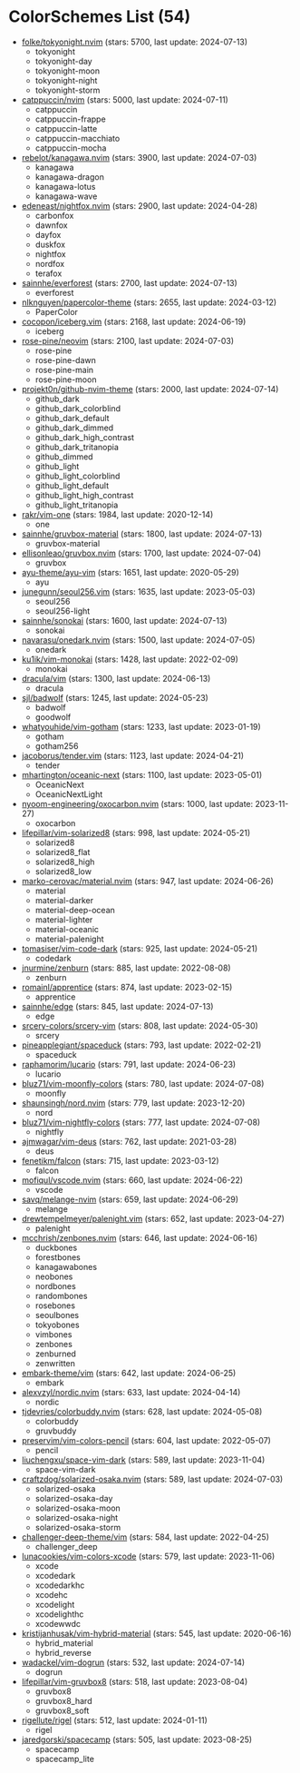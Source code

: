 
ColorSchemes List (54)
======================
  
- [folke/tokyonight.nvim](https://github.com/folke/tokyonight.nvim) (stars: 5700, last update: 2024-07-13)  
  - tokyonight  
  - tokyonight-day  
  - tokyonight-moon  
  - tokyonight-night  
  - tokyonight-storm  
- [catppuccin/nvim](https://github.com/catppuccin/nvim) (stars: 5000, last update: 2024-07-11)  
  - catppuccin  
  - catppuccin-frappe  
  - catppuccin-latte  
  - catppuccin-macchiato  
  - catppuccin-mocha  
- [rebelot/kanagawa.nvim](https://github.com/rebelot/kanagawa.nvim) (stars: 3900, last update: 2024-07-03)  
  - kanagawa  
  - kanagawa-dragon  
  - kanagawa-lotus  
  - kanagawa-wave  
- [edeneast/nightfox.nvim](https://github.com/edeneast/nightfox.nvim) (stars: 2900, last update: 2024-04-28)  
  - carbonfox  
  - dawnfox  
  - dayfox  
  - duskfox  
  - nightfox  
  - nordfox  
  - terafox  
- [sainnhe/everforest](https://github.com/sainnhe/everforest) (stars: 2700, last update: 2024-07-13)  
  - everforest  
- [nlknguyen/papercolor-theme](https://github.com/nlknguyen/papercolor-theme) (stars: 2655, last update: 2024-03-12)  
  - PaperColor  
- [cocopon/iceberg.vim](https://github.com/cocopon/iceberg.vim) (stars: 2168, last update: 2024-06-19)  
  - iceberg  
- [rose-pine/neovim](https://github.com/rose-pine/neovim) (stars: 2100, last update: 2024-07-03)  
  - rose-pine  
  - rose-pine-dawn  
  - rose-pine-main  
  - rose-pine-moon  
- [projekt0n/github-nvim-theme](https://github.com/projekt0n/github-nvim-theme) (stars: 2000, last update: 2024-07-14)  
  - github_dark  
  - github_dark_colorblind  
  - github_dark_default  
  - github_dark_dimmed  
  - github_dark_high_contrast  
  - github_dark_tritanopia  
  - github_dimmed  
  - github_light  
  - github_light_colorblind  
  - github_light_default  
  - github_light_high_contrast  
  - github_light_tritanopia  
- [rakr/vim-one](https://github.com/rakr/vim-one) (stars: 1984, last update: 2020-12-14)  
  - one  
- [sainnhe/gruvbox-material](https://github.com/sainnhe/gruvbox-material) (stars: 1800, last update: 2024-07-13)  
  - gruvbox-material  
- [ellisonleao/gruvbox.nvim](https://github.com/ellisonleao/gruvbox.nvim) (stars: 1700, last update: 2024-07-04)  
  - gruvbox  
- [ayu-theme/ayu-vim](https://github.com/ayu-theme/ayu-vim) (stars: 1651, last update: 2020-05-29)  
  - ayu  
- [junegunn/seoul256.vim](https://github.com/junegunn/seoul256.vim) (stars: 1635, last update: 2023-05-03)  
  - seoul256  
  - seoul256-light  
- [sainnhe/sonokai](https://github.com/sainnhe/sonokai) (stars: 1600, last update: 2024-07-13)  
  - sonokai  
- [navarasu/onedark.nvim](https://github.com/navarasu/onedark.nvim) (stars: 1500, last update: 2024-07-05)  
  - onedark  
- [ku1ik/vim-monokai](https://github.com/ku1ik/vim-monokai) (stars: 1428, last update: 2022-02-09)  
  - monokai  
- [dracula/vim](https://github.com/dracula/vim) (stars: 1300, last update: 2024-06-13)  
  - dracula  
- [sjl/badwolf](https://github.com/sjl/badwolf) (stars: 1245, last update: 2024-05-23)  
  - badwolf  
  - goodwolf  
- [whatyouhide/vim-gotham](https://github.com/whatyouhide/vim-gotham) (stars: 1233, last update: 2023-01-19)  
  - gotham  
  - gotham256  
- [jacoborus/tender.vim](https://github.com/jacoborus/tender.vim) (stars: 1123, last update: 2024-04-21)  
  - tender  
- [mhartington/oceanic-next](https://github.com/mhartington/oceanic-next) (stars: 1100, last update: 2023-05-01)  
  - OceanicNext  
  - OceanicNextLight  
- [nyoom-engineering/oxocarbon.nvim](https://github.com/nyoom-engineering/oxocarbon.nvim) (stars: 1000, last update: 2023-11-27)  
  - oxocarbon  
- [lifepillar/vim-solarized8](https://github.com/lifepillar/vim-solarized8) (stars: 998, last update: 2024-05-21)  
  - solarized8  
  - solarized8_flat  
  - solarized8_high  
  - solarized8_low  
- [marko-cerovac/material.nvim](https://github.com/marko-cerovac/material.nvim) (stars: 947, last update: 2024-06-26)  
  - material  
  - material-darker  
  - material-deep-ocean  
  - material-lighter  
  - material-oceanic  
  - material-palenight  
- [tomasiser/vim-code-dark](https://github.com/tomasiser/vim-code-dark) (stars: 925, last update: 2024-05-21)  
  - codedark  
- [jnurmine/zenburn](https://github.com/jnurmine/zenburn) (stars: 885, last update: 2022-08-08)  
  - zenburn  
- [romainl/apprentice](https://github.com/romainl/apprentice) (stars: 874, last update: 2023-02-15)  
  - apprentice  
- [sainnhe/edge](https://github.com/sainnhe/edge) (stars: 845, last update: 2024-07-13)  
  - edge  
- [srcery-colors/srcery-vim](https://github.com/srcery-colors/srcery-vim) (stars: 808, last update: 2024-05-30)  
  - srcery  
- [pineapplegiant/spaceduck](https://github.com/pineapplegiant/spaceduck) (stars: 793, last update: 2022-02-21)  
  - spaceduck  
- [raphamorim/lucario](https://github.com/raphamorim/lucario) (stars: 791, last update: 2024-06-23)  
  - lucario  
- [bluz71/vim-moonfly-colors](https://github.com/bluz71/vim-moonfly-colors) (stars: 780, last update: 2024-07-08)  
  - moonfly  
- [shaunsingh/nord.nvim](https://github.com/shaunsingh/nord.nvim) (stars: 779, last update: 2023-12-20)  
  - nord  
- [bluz71/vim-nightfly-colors](https://github.com/bluz71/vim-nightfly-colors) (stars: 777, last update: 2024-07-08)  
  - nightfly  
- [ajmwagar/vim-deus](https://github.com/ajmwagar/vim-deus) (stars: 762, last update: 2021-03-28)  
  - deus  
- [fenetikm/falcon](https://github.com/fenetikm/falcon) (stars: 715, last update: 2023-03-12)  
  - falcon  
- [mofiqul/vscode.nvim](https://github.com/mofiqul/vscode.nvim) (stars: 660, last update: 2024-06-22)  
  - vscode  
- [savq/melange-nvim](https://github.com/savq/melange-nvim) (stars: 659, last update: 2024-06-29)  
  - melange  
- [drewtempelmeyer/palenight.vim](https://github.com/drewtempelmeyer/palenight.vim) (stars: 652, last update: 2023-04-27)  
  - palenight  
- [mcchrish/zenbones.nvim](https://github.com/mcchrish/zenbones.nvim) (stars: 646, last update: 2024-06-16)  
  - duckbones  
  - forestbones  
  - kanagawabones  
  - neobones  
  - nordbones  
  - randombones  
  - rosebones  
  - seoulbones  
  - tokyobones  
  - vimbones  
  - zenbones  
  - zenburned  
  - zenwritten  
- [embark-theme/vim](https://github.com/embark-theme/vim) (stars: 642, last update: 2024-06-25)  
  - embark  
- [alexvzyl/nordic.nvim](https://github.com/alexvzyl/nordic.nvim) (stars: 633, last update: 2024-04-14)  
  - nordic  
- [tjdevries/colorbuddy.nvim](https://github.com/tjdevries/colorbuddy.nvim) (stars: 628, last update: 2024-05-08)  
  - colorbuddy  
  - gruvbuddy  
- [preservim/vim-colors-pencil](https://github.com/preservim/vim-colors-pencil) (stars: 604, last update: 2022-05-07)  
  - pencil  
- [liuchengxu/space-vim-dark](https://github.com/liuchengxu/space-vim-dark) (stars: 589, last update: 2023-11-04)  
  - space-vim-dark  
- [craftzdog/solarized-osaka.nvim](https://github.com/craftzdog/solarized-osaka.nvim) (stars: 589, last update: 2024-07-03)  
  - solarized-osaka  
  - solarized-osaka-day  
  - solarized-osaka-moon  
  - solarized-osaka-night  
  - solarized-osaka-storm  
- [challenger-deep-theme/vim](https://github.com/challenger-deep-theme/vim) (stars: 584, last update: 2022-04-25)  
  - challenger_deep  
- [lunacookies/vim-colors-xcode](https://github.com/lunacookies/vim-colors-xcode) (stars: 579, last update: 2023-11-06)  
  - xcode  
  - xcodedark  
  - xcodedarkhc  
  - xcodehc  
  - xcodelight  
  - xcodelighthc  
  - xcodewwdc  
- [kristijanhusak/vim-hybrid-material](https://github.com/kristijanhusak/vim-hybrid-material) (stars: 545, last update: 2020-06-16)  
  - hybrid_material  
  - hybrid_reverse  
- [wadackel/vim-dogrun](https://github.com/wadackel/vim-dogrun) (stars: 532, last update: 2024-07-14)  
  - dogrun  
- [lifepillar/vim-gruvbox8](https://github.com/lifepillar/vim-gruvbox8) (stars: 518, last update: 2023-08-04)  
  - gruvbox8  
  - gruvbox8_hard  
  - gruvbox8_soft  
- [rigellute/rigel](https://github.com/rigellute/rigel) (stars: 512, last update: 2024-01-11)  
  - rigel  
- [jaredgorski/spacecamp](https://github.com/jaredgorski/spacecamp) (stars: 505, last update: 2023-08-25)  
  - spacecamp  
  - spacecamp_lite